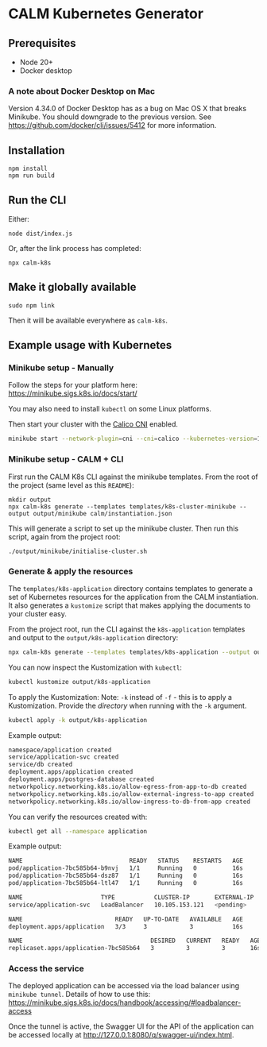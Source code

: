 # CALM Kubernetes Generator

## Prerequisites

- Node 20+
- Docker desktop

### A note about Docker Desktop on Mac
Version 4.34.0 of Docker Desktop has as a bug on Mac OS X that breaks Minikube. 
You should downgrade to the previous version. 
See https://github.com/docker/cli/issues/5412 for more information.

## Installation

```shell
npm install
npm run build
```

## Run the CLI

Either:

```shell
node dist/index.js
```

Or, after the link process has completed:

```shell
npx calm-k8s
```

## Make it globally available

```shell
sudo npm link
```

Then it will be available everywhere as `calm-k8s`.

## Example usage with Kubernetes

### Minikube setup - Manually

Follow the steps for your platform here: <https://minikube.sigs.k8s.io/docs/start/>

You may also need to install `kubectl` on some Linux platforms.

Then start your cluster with the [Calico CNI](https://www.tigera.io/project-calico/) enabled.

```sh
minikube start --network-plugin=cni --cni=calico --kubernetes-version=1.30.0
```

### Minikube setup - CALM + CLI

First run the CALM K8s CLI against the minikube templates.
From the root of the project (same level as this `README`):

```shell
mkdir output
npx calm-k8s generate --templates templates/k8s-cluster-minikube --output output/minikube calm/instantiation.json
```

This will generate a script to set up the minikube cluster. 
Then run this script, again from the project root:

```shell
./output/minikube/initialise-cluster.sh
```

### Generate & apply the resources

The `templates/k8s-application` directory contains templates to generate a set of Kubernetes resources for the application from the CALM instantiation.
It also generates a `kustomize` script that makes applying the documents to your cluster easy.

From the project root, run the CLI against the `k8s-application` templates and output to the `output/k8s-application` directory:

```sh
npx calm-k8s generate --templates templates/k8s-application --output output/k8s-application calm/instantiation.json
```

You can now inspect the Kustomization with `kubectl`:

```sh
kubectl kustomize output/k8s-application
```

To apply the Kustomization:
Note: `-k` instead of `-f` - this is to apply a Kustomization. 
Provide the *directory* when running with the `-k` argument.

```sh
kubectl apply -k output/k8s-application
```

Example output:

```sh
namespace/application created
service/application-svc created
service/db created
deployment.apps/application created
deployment.apps/postgres-database created
networkpolicy.networking.k8s.io/allow-egress-from-app-to-db created
networkpolicy.networking.k8s.io/allow-external-ingress-to-app created
networkpolicy.networking.k8s.io/allow-ingress-to-db-from-app created
```

You can verify the resources created with:

```sh
kubectl get all --namespace application
```

Example output:

```sh
NAME                              READY   STATUS    RESTARTS   AGE
pod/application-7bc585b64-b9nvj   1/1     Running   0          16s
pod/application-7bc585b64-dsz87   1/1     Running   0          16s
pod/application-7bc585b64-ltl47   1/1     Running   0          16s

NAME                      TYPE           CLUSTER-IP       EXTERNAL-IP   PORT(S)          AGE
service/application-svc   LoadBalancer   10.105.153.121   <pending>     8080:31005/TCP   17s

NAME                          READY   UP-TO-DATE   AVAILABLE   AGE
deployment.apps/application   3/3     3            3           16s

NAME                                    DESIRED   CURRENT   READY   AGE
replicaset.apps/application-7bc585b64   3         3         3       16s
```

### Access the service

The deployed application can be accessed via the load balancer using `minikube tunnel`.
Details of how to use this: <https://minikube.sigs.k8s.io/docs/handbook/accessing/#loadbalancer-access>

Once the tunnel is active, the Swagger UI for the API of the application can be accessed locally at <http://127.0.0.1:8080/q/swagger-ui/index.html>.